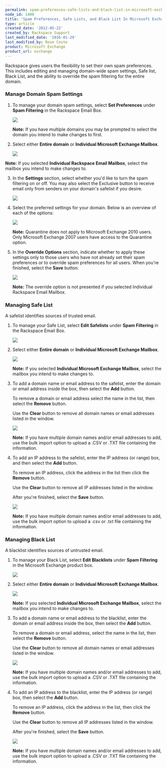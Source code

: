 ```yaml
---
permalink: spam-preferences-safe-lists-and-black-list-in-microsoft-exchange/
node_id: 1400
title: 'Spam Preferences, Safe Lists, and Black List In Microsoft Exchange'
type: article
created_date: '2012-05-22'
created_by: Rackspace Support
last_modified_date: '2016-01-29'
last_modified_by: Rose Coste
product: Microsoft Exchange
product_url: exchange
---
```


Rackspace gives users the flexibility to set their own spam
preferences. This includes editing and managing
domain-wide spam settings, Safe list, Black List, and the ability to
override the spam filtering for the entire domain.

### Manage Domain Spam Settings

1. To manage your domain spam settings, select **Set Preferences** under
   **Spam Filtering** in the Rackspace Email Box.

   ![](http://c15043053.r53.cf2.rackcdn.com/SpamHex.png)

   **Note:** If you have multiple domains you may be prompted to select the
   domain you intend to make changes to first.

2. Select either **Entire domain** or **Individual Microsoft
   Exchange Mailbox**.

   ![](http://c15043053.r53.cf2.rackcdn.com/SpamHexDos.png)

  **Note:** If you selected **Individual Rackspace Email Mailbox**, select the
  mailbox you intend to make changes to.

3. In the **Settings** section, select whether you'd like to turn the spam
   filtering on or off. You may also select the Exclusive button to receive
   email only from senders on your domain's safelist if you desire.

   ![](http://c15043053.r53.cf2.rackcdn.com/SpamHex6.png)

4. Select the preferred settings for your domain. Below is an
   overview of each of the options:

   ![](http://c15043053.r53.cf2.rackcdn.com/SpamHex3.png)

   **Note:** Quarantine does not apply to Microsoft Exchange 2010 users. Only
   Microsoft Exchange 2007 users have access to the Quarantine option.

5. In the **Override Options** section, indicate whether to apply these
   settings only to those users who have not already set their spam preferences
   or to override spam preferences for all users. When you're finished,
   select the **Save** button.

   ![](http://c15043053.r53.cf2.rackcdn.com/OverrideOptions.png)

   **Note:** The override option is not presented if you selected
   Individual Rackspace Email Mailbox.

### Managing Safe List

A safelist identifies sources of trusted email.

1. To manage your Safe List, select **Edit Safelists** under **Spam
   Filtering** in the Rackspace Email Box.

   ![](http://c15043053.r53.cf2.rackcdn.com/SpamHex5.png)

2. Select either **Entire domain** or **Individual Microsoft
   Exchange Mailbox**.

   ![](http://c15043053.r53.cf2.rackcdn.com/SpamHexDos.png)

   **Note:** If you selected **Individual Microsoft Exchange Mailbox**, select the
   mailbox you intend to make changes to.

3. To add a domain name or email address to the safelist, enter the
   domain or email address inside the box, then select the **Add** button.

   To remove a domain or email address select the name in the list, then
   select the **Remove** button.

   Use the **Clear** button to remove all domain
   names or email addresses listed in the window.

   ![](http://c15043053.r53.cf2.rackcdn.com/EditSafeList3.png)

   **Note:** If you have multiple domain names and/or email addresses to add,
   use the bulk import option to upload a .CSV or .TXT file containing the
   information.

4. To add an IP address to the safelist, enter the IP address (or
   range) box, and then select the **Add** button.

   To remove an IP address,
   click the address in the list then click the **Remove** button.

   Use the **Clear** button to remove all IP addresses listed in the window.

   After you're finished, select the **Save** button.

   ![](http://c15043053.r53.cf2.rackcdn.com/EditSafeList4.png)

   **Note:** If you have multiple domain names and/or email addresses to add,
   use the bulk import option to upload a .csv or .txt file containing the
   information.

### Managing Black List

A blacklist identifies sources of untrusted email.

1. To manage your Black List, select **Edit Blacklists** under **Spam
   Filtering** in the Microsoft Exchange product box.

   ![](http://c15043053.r53.cf2.rackcdn.com/SpamHex4.png)

2. Select either **Entire domain** or **Individual Microsoft
   Exchange Mailbox**.

   ![](http://c15043053.r53.cf2.rackcdn.com/SpamHexDos.png)

   **Note:** If you selected **Individual Microsoft Exchange Mailbox**, select the
  mailbox you intend to make changes to.

3. To add a domain name or email address to the blacklist, enter the
   domain or email address inside the box, then select the **Add** button.

   To remove a domain or email address, select the name in the list, then
   select the **Remove** button.

   Use the **Clear** button to remove all domain names or
   email addresses listed in the window.

   ![](http://c15043053.r53.cf2.rackcdn.com/EditBlackList3.png)

   **Note:** If you have multiple domain names and/or email addresses to add,
   use the bulk import option to upload a .CSV or .TXT file containing the
   information.

4. To add an IP address to the blacklist, enter the IP address (or range)
   box, then select the **Add** button.

   To remove an IP address, click the
   address in the list, then click the **Remove** button.

   Use the **Clear** button to remove all IP addresses listed in the window.

   After you're finished, select the **Save** button.

   ![](http://c15043053.r53.cf2.rackcdn.com/EditBlackList4.png)

   **Note:** If you have multiple domain names and/or email addresses to add,
   use the bulk import option to upload a .CSV or .TXT file containing the
   information.
